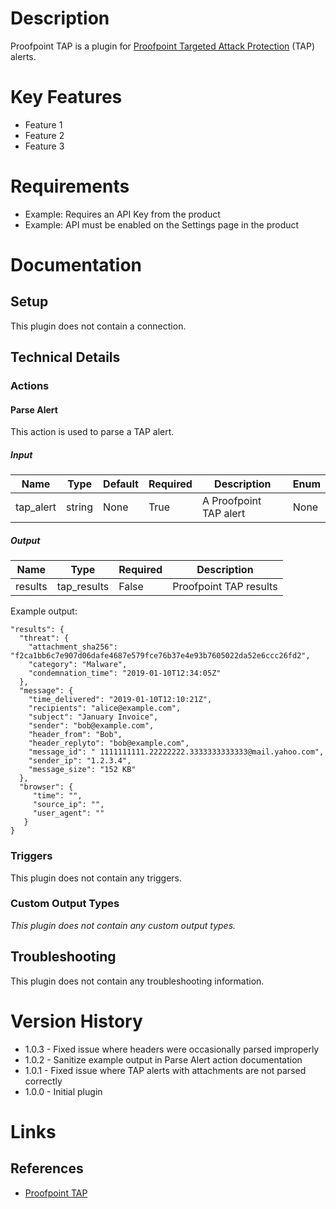 # Description

Proofpoint TAP is a plugin for [Proofpoint Targeted Attack Protection](https://www.proofpoint.com/us/products/ransomware-and-targeted-attack-protection) (TAP) alerts.

# Key Features

* Feature 1
* Feature 2
* Feature 3

# Requirements

* Example: Requires an API Key from the product
* Example: API must be enabled on the Settings page in the product

# Documentation

## Setup

This plugin does not contain a connection.

## Technical Details

### Actions

#### Parse Alert

This action is used to parse a TAP alert.

##### Input

|Name|Type|Default|Required|Description|Enum|
|----|----|-------|--------|-----------|----|
|tap_alert|string|None|True|A Proofpoint TAP alert|None|

##### Output

|Name|Type|Required|Description|
|----|----|--------|-----------|
|results|tap_results|False|Proofpoint TAP results|

Example output:

```
"results": {
  "threat": {
    "attachment_sha256": "f2ca1bb6c7e907d06dafe4687e579fce76b37e4e93b7605022da52e6ccc26fd2",
    "category": "Malware",
    "condemnation_time": "2019-01-10T12:34:05Z"
  },
  "message": {
    "time_delivered": "2019-01-10T12:10:21Z",
    "recipients": "alice@example.com",
    "subject": "January Invoice",
    "sender": "bob@example.com",
    "header_from": "Bob",
    "header_replyto": "bob@example.com",
    "message_id": " 1111111111.22222222.3333333333333@mail.yahoo.com",
    "sender_ip": "1.2.3.4",
    "message_size": "152 KB"
  },
  "browser": {
     "time": "",
     "source_ip": "",
     "user_agent": ""
   }
}
```

### Triggers

This plugin does not contain any triggers.

### Custom Output Types

_This plugin does not contain any custom output types._

## Troubleshooting

This plugin does not contain any troubleshooting information.

# Version History

* 1.0.3 - Fixed issue where headers were occasionally parsed improperly
* 1.0.2 - Sanitize example output in Parse Alert action documentation
* 1.0.1 - Fixed issue where TAP alerts with attachments are not parsed correctly
* 1.0.0 - Initial plugin

# Links

## References

* [Proofpoint TAP](https://www.proofpoint.com/us/products/ransomware-and-targeted-attack-protection)

